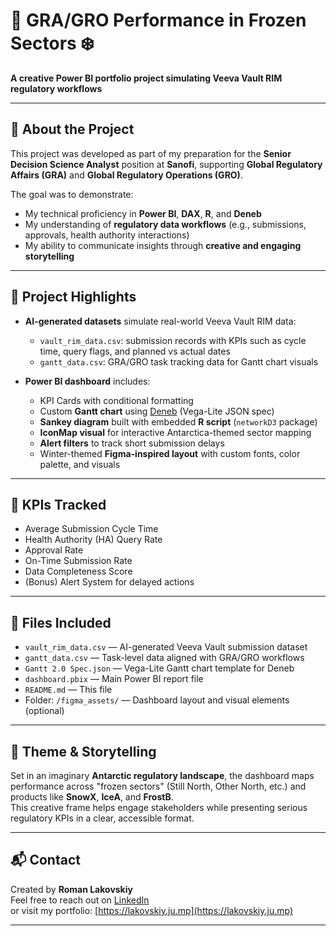 # 🧊 GRA/GRO Performance in Frozen Sectors ❄️  
**A creative Power BI portfolio project simulating Veeva Vault RIM regulatory workflows**

---

## 📌 About the Project

This project was developed as part of my preparation for the **Senior Decision Science Analyst** position at **Sanofi**, supporting **Global Regulatory Affairs (GRA)** and **Global Regulatory Operations (GRO)**.

The goal was to demonstrate:
- My technical proficiency in **Power BI**, **DAX**, **R**, and **Deneb**
- My understanding of **regulatory data workflows** (e.g., submissions, approvals, health authority interactions)
- My ability to communicate insights through **creative and engaging storytelling**

---

## 🧠 Project Highlights

- **AI-generated datasets** simulate real-world Veeva Vault RIM data:
  - `vault_rim_data.csv`: submission records with KPIs such as cycle time, query flags, and planned vs actual dates
  - `gantt_data.csv`: GRA/GRO task tracking data for Gantt chart visuals

- **Power BI dashboard** includes:
  - KPI Cards with conditional formatting
  - Custom **Gantt chart** using [Deneb](https://deneb.io) (Vega-Lite JSON spec)
  - **Sankey diagram** built with embedded **R script** (`networkD3` package)
  - **IconMap visual** for interactive Antarctica-themed sector mapping
  - **Alert filters** to track short submission delays
  - Winter-themed **Figma-inspired layout** with custom fonts, color palette, and visuals

---

## 🎯 KPIs Tracked

- Average Submission Cycle Time  
- Health Authority (HA) Query Rate  
- Approval Rate  
- On-Time Submission Rate  
- Data Completeness Score  
- (Bonus) Alert System for delayed actions  

---

## 📁 Files Included

- `vault_rim_data.csv` — AI-generated Veeva Vault submission dataset  
- `gantt_data.csv` — Task-level data aligned with GRA/GRO workflows  
- `Gantt 2.0 Spec.json` — Vega-Lite Gantt chart template for Deneb  
- `dashboard.pbix` — Main Power BI report file  
- `README.md` — This file  
- Folder: `/figma_assets/` — Dashboard layout and visual elements (optional)  

---

## 🧊 Theme & Storytelling

Set in an imaginary **Antarctic regulatory landscape**, the dashboard maps performance across "frozen sectors" (Still North, Other North, etc.) and products like **SnowX**, **IceA**, and **FrostB**.  
This creative frame helps engage stakeholders while presenting serious regulatory KPIs in a clear, accessible format.

---

## 📬 Contact

Created by **Roman Lakovskiy**  
Feel free to reach out on [LinkedIn](https://www.linkedin.com/in/roman-lakovskiy/)  
or visit my portfolio: [https://lakovskiy.ju.mp](https://lakovskiy.ju.mp)

---

